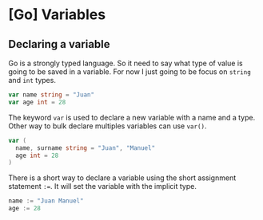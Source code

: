 # [Go] Variables

## Declaring a variable

Go is a strongly typed language. So it need to say what type of value is
going to be saved in a variable. For now I just going to be focus on
`string` and `int` types.

```go
var name string = "Juan"
var age int = 28
```

The keyword `var` is used to declare a new variable with a name and a
type. Other way to bulk declare multiples variables can use `var()`.

```go
var (
  name, surname string = "Juan", "Manuel"
  age int = 28
)
```

There is a short way to declare a variable using the short assignment
statement `:=`. It will set the variable with the implicit type.

```go
name := "Juan Manuel"
age := 28
```

